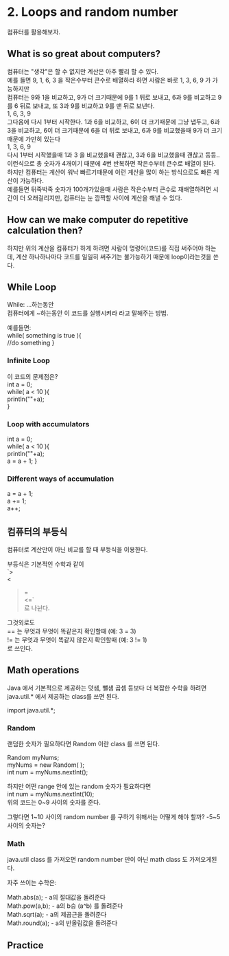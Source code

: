 # 2. Loops and random number

컴퓨터를 활용해보자.

## What is so great about computers?

컴퓨터는 "생각"은 할 수 없지만 계산은 아주 빨리 할 수 있다.  
예를 들면 9, 1, 6, 3 을 작은수부터 큰수로 배열하라 하면 사람은 바로 1, 3, 6, 9 가 가능하지만  
컴퓨터는 9와 1을 비교하고, 9가 더 크기때문에 9를 1 뒤로 보내고, 6과 9를 비교하고 9를 6 뒤로 보내고, 또 3과 9를 비교하고 9를 맨 뒤로 보낸다.  
1, 6, 3, 9  
그다음에 다시 1부터 시작한다. 1과 6을 비교하고, 6이 더 크기때문에 그냥 냅두고, 6과 3을 비교하고, 6이 더 크기때문에 6을 더 뒤로 보내고, 6과 9를 비교했을때 9가 더 크기때문에 가만히 있는다  
1, 3, 6, 9  
다시 1부터 시작했을때 1과 3 을 비교했을때 괜찮고, 3과 6을 비교했을때 괜찮고 등등..  
이런식으로 총 숫자가 4개이기 때문에 4번 반복하면 작은수부터 큰수로 배열이 된다.  
하지만 컴퓨터는 계산이 워낙 빠르기때문에 이런 계산을 많이 하는 방식으로도 빠른 계산이 가능하다.  
예를들면 뒤죽박죽 숫자가 100개가있을때 사람은 작은수부터 큰수로 재배열하려면 시간이 더 오래걸리지만, 컴퓨터는 눈 깜짝할 사이에 계산을 해낼 수 있다.

## How can we make computer do repetitive calculation then?

하지만 위의 계산을 컴퓨터가 하게 하려면 사람이 명령어(코드)를 직접 써주어야 하는데, 계산 하나하나마다 코드를 일일히 써주기는 불가능하기 때문에 loop이라는것을 쓴다.

## While Loop

While: ...하는동안  
컴퓨터에게 ~하는동안 이 코드를 실행시켜라 라고 말해주는 방법.  

예를들면:  
while( something is true ){  
  //do something
}

### Infinite Loop

이 코드의 문제점은?  
int a = 0;  
while( a < 10 ){  
  println(""+a);  
}

### Loop with accumulators

int a = 0;  
while( a < 10 ){  
  println(""+a);  
  a = a + 1;
}

### Different ways of accumulation

a = a + 1;  
a += 1;  
a++;

## 컴퓨터의 부등식

컴퓨터로 계산만이 아닌 비교를 할 때 부등식을 이용한다.

부등식은 기본적인 수학과 같이  
`>  
<  
>=  
<=`  
로 나뉜다.

그것외로도  
== 는 무엇과 무엇이 똑같은지 확인할때 (예: 3 = 3)  
!= 는 무엇과 무엇이 똑같지 않은지 확인할때 (예: 3 != 1)  
로 쓰인다.

## Math operations

Java 에서 기본적으로 제공하는 덧샘, 뺄샘 곱셈 등보다 더 복잡한 수학을 하려면 java.util.* 에서 제공하는 class를 쓰면 된다.

import java.util.*;

### Random

랜덤한 숫자가 필요하다면 Random 이란 class 를 쓰면 된다.

Random myNums;  
myNums = new Random( );  
int num = myNums.nextInt();

하지만 어떤 range 안에 있는 random 숫자가 필요하다면  
int num = myNums.nextInt(10);  
위의 코드는 0~9 사이의 숫자를 준다.

그렇다면 1~10 사이의 random number 를 구하기 위해서는 어떻게 해야 할까?
-5~5 사이의 숫자는?

### Math

java.util class 를 가져오면 random number 만이 아닌 math class 도 가져오게된다.

자주 쓰이는 수학은:

Math.abs(a); - a의 절대값을 돌려준다  
Math.pow(a,b); - a의 b승 (a^b) 를 돌려준다  
Math.sqrt(a); - a의 제곱근을 돌려준다  
Math.round(a); - a의 반올림값을 돌려준다

## Practice
